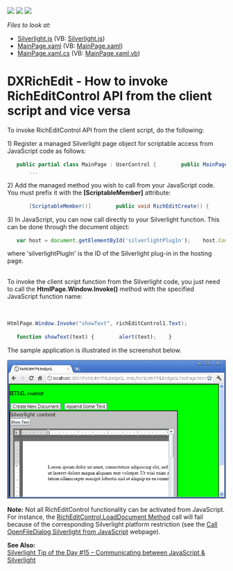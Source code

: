 <!-- default badges list -->
![](https://img.shields.io/endpoint?url=https://codecentral.devexpress.com/api/v1/VersionRange/128606386/11.1.7%2B)
[![](https://img.shields.io/badge/Open_in_DevExpress_Support_Center-FF7200?style=flat-square&logo=DevExpress&logoColor=white)](https://supportcenter.devexpress.com/ticket/details/E3486)
[![](https://img.shields.io/badge/📖_How_to_use_DevExpress_Examples-e9f6fc?style=flat-square)](https://docs.devexpress.com/GeneralInformation/403183)
<!-- default badges end -->
<!-- default file list -->
*Files to look at*:

* [Silverlight.js](./CS/RichEditHTMLBridgeSL.Web/Silverlight.js) (VB: [Silverlight.js](./VB/RichEditHTMLBridgeSL.Web/Silverlight.js))
* [MainPage.xaml](./CS/RichEditHTMLBridgeSL/MainPage.xaml) (VB: [MainPage.xaml](./VB/RichEditHTMLBridgeSL/MainPage.xaml))
* [MainPage.xaml.cs](./CS/RichEditHTMLBridgeSL/MainPage.xaml.cs) (VB: [MainPage.xaml.vb](./VB/RichEditHTMLBridgeSL/MainPage.xaml.vb))
<!-- default file list end -->
# DXRichEdit - How to invoke RichEditControl API from the client script and vice versa


<p>To invoke RichEditControl API from the client script, do the following:</p><p>1) Register a managed Silverlight page object for scriptable access from JavaScript code as follows: </p>

```cs
   public partial class MainPage : UserControl {        public MainPage() {            InitializeComponent();            HtmlPage.RegisterScriptableObject("skPage", this);        }<newline/>
       ... 
```

<p>2) Add the managed method you wish to call from your JavaScript code. You must prefix it with the <strong>[ScriptableMember]</strong> attribute:</p>

```cs
       [ScriptableMember()]        public void RichEditCreate() {            richEditControl1.CreateNewDocument();        }
```

<p> </p><p>3) In JavaScript, you can now call directly to your Silverlight function. This can be done through the document object: </p>

```js
   var host = document.getElementById('silverlightPlugIn');    host.Content.skPage.RichEditCreate();
```

<p> </p><p>where 'silverlightPlugIn' is the ID of the Silverlight plug-in in the hosting page.</p><p><br />
To invoke the client script function from the Silverlight code, you just need to call the <strong>HtmlPage.Window.Invoke()</strong> method with the specified JavaScript function name:</p><p>        

```cs
HtmlPage.Window.Invoke("showText", richEditControl1.Text);
```

 </p>

```js
   function showText(text) {        alert(text);    }
```

<p> </p><p>The sample application is illustrated in the screenshot below.</p><p><img src="https://raw.githubusercontent.com/DevExpress-Examples/dxrichedit-how-to-invoke-richeditcontrol-api-from-the-client-script-and-vice-versa-e3486/11.1.7+/media/bcd4560c-c6fc-48c7-a768-8daea9ed6892.png"></p><p><strong>Note:</strong> Not all RichEditControl functionality can be activated from JavaScript. For instance, the <a href="http://documentation.devexpress.com/#Silverlight/DevExpressXpfRichEditRichEditControl_LoadDocumenttopic293"><u>RichEditControl.LoadDocument Method</u></a> call will fail because of the corresponding Silverlight platform restriction (see the <a href="http://stackoverflow.com/questions/2730823/call-openfiledialog-silverlight-from-javascript"><u>Call OpenFileDialog Silverlight from JavaScript</u></a> webpage).</p><p><strong>See Also:</strong><br />
<a href="http://blogs.silverlight.net/blogs/msnow/archive/2008/07/08/tip-of-the-day-15-communicating-between-javascript-amp-silverlight.aspx"><u>Silverlight Tip of the Day #15 – Communicating between JavaScript & Silverlight</u></a></p>

<br/>



